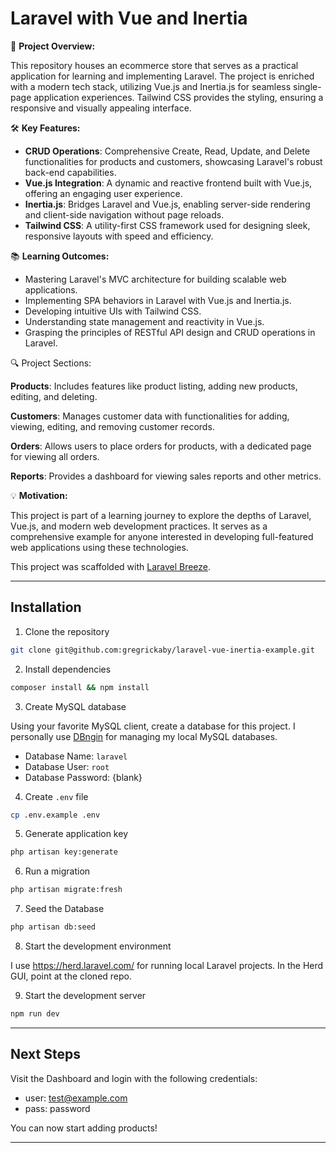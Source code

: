 # Laravel with Vue and Inertia

🚀 **Project Overview:**

This repository houses an ecommerce store that serves as a practical application for learning and implementing Laravel. The project is enriched with a modern tech stack, utilizing Vue.js and Inertia.js for seamless single-page application experiences. Tailwind CSS provides the styling, ensuring a responsive and visually appealing interface.

🛠 **Key Features:**

-   **CRUD Operations**: Comprehensive Create, Read, Update, and Delete functionalities for products and customers, showcasing Laravel's robust back-end capabilities.
-   **Vue.js Integration**: A dynamic and reactive frontend built with Vue.js, offering an engaging user experience.
-   **Inertia.js**: Bridges Laravel and Vue.js, enabling server-side rendering and client-side navigation without page reloads.
-   **Tailwind CSS**: A utility-first CSS framework used for designing sleek, responsive layouts with speed and efficiency.

📚 **Learning Outcomes:**

-   Mastering Laravel's MVC architecture for building scalable web applications.
-   Implementing SPA behaviors in Laravel with Vue.js and Inertia.js.
-   Developing intuitive UIs with Tailwind CSS.
-   Understanding state management and reactivity in Vue.js.
-   Grasping the principles of RESTful API design and CRUD operations in Laravel.

🔍 Project Sections:

**Products**: Includes features like product listing, adding new products, editing, and deleting.

**Customers**: Manages customer data with functionalities for adding, viewing, editing, and removing customer records.

**Orders**: Allows users to place orders for products, with a dedicated page for viewing all orders.

**Reports**: Provides a dashboard for viewing sales reports and other metrics.

💡 **Motivation:**

This project is part of a learning journey to explore the depths of Laravel, Vue.js, and modern web development practices. It serves as a comprehensive example for anyone interested in developing full-featured web applications using these technologies.

This project was scaffolded with [Laravel Breeze](https://laravel.com/docs/10.x/starter-kits#breeze-and-inertia).

---

## Installation

1. Clone the repository

```bash
git clone git@github.com:gregrickaby/laravel-vue-inertia-example.git
```

2. Install dependencies

```bash
composer install && npm install
```

3. Create MySQL database

Using your favorite MySQL client, create a database for this project. I personally use [DBngin](https://github.com/TablePlus/DBngin) for managing my local MySQL databases.

-   Database Name: `laravel`
-   Database User: `root`
-   Database Password: {blank}

4. Create `.env` file

```bash
cp .env.example .env
```

5. Generate application key

```bash
php artisan key:generate
```

6. Run a migration

```bash
php artisan migrate:fresh
```

7. Seed the Database

```bash
php artisan db:seed
```

8. Start the development environment

I use <https://herd.laravel.com/> for running local Laravel projects. In the Herd GUI, point at the cloned repo.

9. Start the development server

```bash
npm run dev
```

---

## Next Steps

Visit the Dashboard and login with the following credentials:

-   user: <test@example.com>
-   pass: password

You can now start adding products!

---
